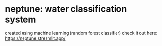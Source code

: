 # neptune: water classification system

created using machine learning (random forest classifier)
check it out here: https://neptune.streamlit.app/
